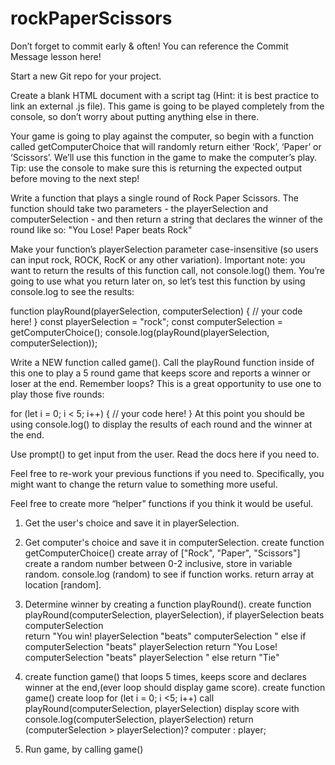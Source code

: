 # rockPaperScissors

Don’t forget to commit early & often! You can reference the Commit Message lesson here!

Start a new Git repo for your project.

Create a blank HTML document with a script tag (Hint: it is best practice to link an external .js file). This game is going to be played completely from the console, so don’t worry about putting anything else in there.

Your game is going to play against the computer, so begin with a function called getComputerChoice that will randomly return either ‘Rock’, ‘Paper’ or ‘Scissors’. We’ll use this function in the game to make the computer’s play. Tip: use the console to make sure this is returning the expected output before moving to the next step!

Write a function that plays a single round of Rock Paper Scissors. The function should take two parameters - the playerSelection and computerSelection - and then return a string that declares the winner of the round like so: "You Lose! Paper beats Rock"

Make your function’s playerSelection parameter case-insensitive (so users can input rock, ROCK, RocK or any other variation).
Important note: you want to return the results of this function call, not console.log() them. You’re going to use what you return later on, so let’s test this function by using console.log to see the results:

function playRound(playerSelection, computerSelection) {
  // your code here!
}
 const playerSelection = "rock";
const computerSelection = getComputerChoice();
console.log(playRound(playerSelection, computerSelection));

Write a NEW function called game(). Call the playRound function inside of this one to play a 5 round game that keeps score and reports a winner or loser at the end.
Remember loops? This is a great opportunity to use one to play those five rounds:

for (let i = 0; i < 5; i++) {
   // your code here!
}
At this point you should be using console.log() to display the results of each round and the winner at the end.

Use prompt() to get input from the user. Read the docs here if you need to.

Feel free to re-work your previous functions if you need to. Specifically, you might want to change the return value to something more useful.

Feel free to create more “helper” functions if you think it would be useful.



1. Get the user's choice and save it in playerSelection.
2. Get computer's choice and save it in computerSelection.
    create function getComputerChoice()
        create array of ["Rock", "Paper", "Scissors"]
        create a random number between 0-2 inclusive, store in variable random.
        console.log (random) to see if function works.
        return array at location [random].
        
3. Determine winner by creating a function playRound().
    create function playRound(computerSelection, playerSelection),
        if playerSelection beats computerSelection  
        return  "You win!  playerSelection "beats" computerSelection " 
        else if computerSelection "beats" playerSelection
        return "You Lose! computerSelection "beats" playerSelection "
        else 
        return "Tie"

4. create function game() that loops 5 times, keeps score and declares winner at the end,(ever loop should display game score).
        create function game()
            create loop for (let i = 0; i <5; i++)
                call playRound(computerSelection, playerSelection)
                display score with console.log(computerSelection, playerSelection) 
            return (computerSelection > playerSelection)? computer : player;
5. Run game, by calling game()